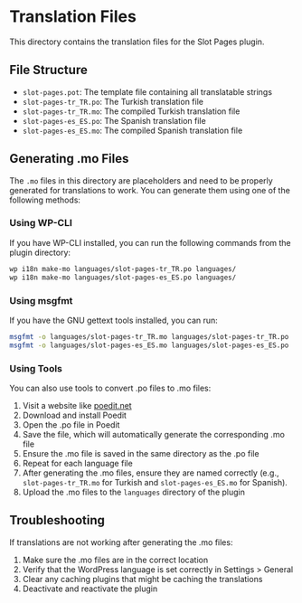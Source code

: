 # Translation Files

This directory contains the translation files for the Slot Pages plugin.

## File Structure

- `slot-pages.pot`: The template file containing all translatable strings
- `slot-pages-tr_TR.po`: The Turkish translation file
- `slot-pages-tr_TR.mo`: The compiled Turkish translation file
- `slot-pages-es_ES.po`: The Spanish translation file
- `slot-pages-es_ES.mo`: The compiled Spanish translation file

## Generating .mo Files

The `.mo` files in this directory are placeholders and need to be properly generated for translations to work. You can generate them using one of the following methods:

### Using WP-CLI

If you have WP-CLI installed, you can run the following commands from the plugin directory:

```bash
wp i18n make-mo languages/slot-pages-tr_TR.po languages/
wp i18n make-mo languages/slot-pages-es_ES.po languages/
```

### Using msgfmt

If you have the GNU gettext tools installed, you can run:

```bash
msgfmt -o languages/slot-pages-tr_TR.mo languages/slot-pages-tr_TR.po
msgfmt -o languages/slot-pages-es_ES.mo languages/slot-pages-es_ES.po
```

### Using Tools

You can also use tools to convert .po files to .mo files:

1. Visit a website like [poedit.net](https://poedit.net/download)
2. Download and install Poedit
3. Open the .po file in Poedit
4. Save the file, which will automatically generate the corresponding .mo file
5. Ensure the .mo file is saved in the same directory as the .po file
6. Repeat for each language file
7. After generating the .mo files, ensure they are named correctly (e.g., `slot-pages-tr_TR.mo` for Turkish and `slot-pages-es_ES.mo` for Spanish).
8. Upload the .mo files to the `languages` directory of the plugin

## Troubleshooting

If translations are not working after generating the .mo files:

1. Make sure the .mo files are in the correct location
2. Verify that the WordPress language is set correctly in Settings > General
3. Clear any caching plugins that might be caching the translations
4. Deactivate and reactivate the plugin
